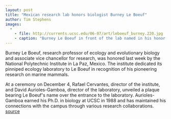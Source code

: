 ```yaml
---
layout: post
title: "Mexican research lab honors biologist Burney Le Boeuf"
author: Tim Stephens
images:
  -
    - file: http://currents.ucsc.edu/06-07/art/leboeuf_burney.220.jpg
    - caption: "Burney Le Boeuf in front of the lab named in his honor."
---
```


Burney Le Boeuf, research professor of ecology and evolutionary biology and associate vice chancellor for research, was honored last week by the National Polytechnic Institute in La Paz, Mexico. The institute dedicated its pinniped ecology laboratory to Le Boeuf in recognition of his pioneering research on marine mammals.

At a ceremony on December 4, Rafael Cervantes, director of the institute, and David Aurioles-Gamboa, director of the laboratory, unveiled a plaque bearing Le Boeuf's name over the entrance to the laboratory. Aurioles-Gamboa earned his Ph.D. in biology at UCSC in 1988 and has maintained his connections with the campus through various research collaborations.
[source](http://www1.ucsc.edu/currents/06-07/12-11/leboeuf.asp "Permalink to leboeuf")
